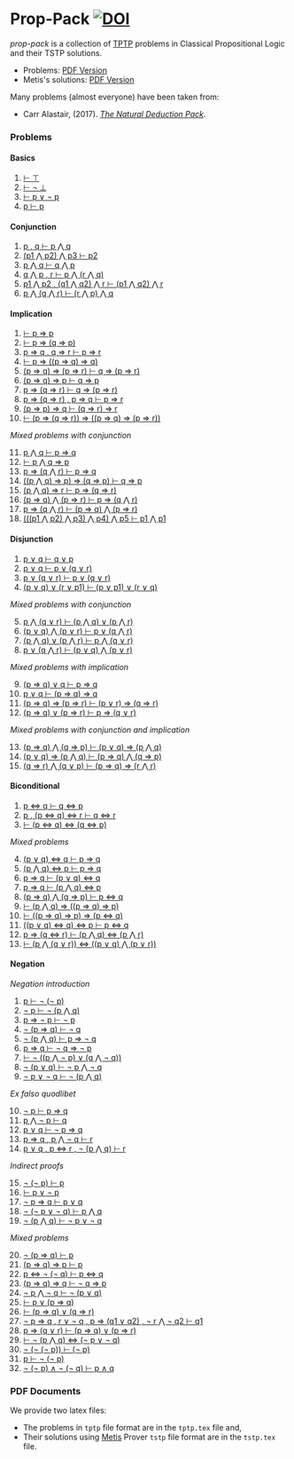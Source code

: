 # Prop-Pack [![DOI](https://zenodo.org/badge/85266317.svg)](https://zenodo.org/badge/latestdoi/85266317)

*prop-pack* is a collection of [TPTP](http://www.cs.miami.edu/~tptp/TPTP/SyntaxBNF.html)
problems in Classical Propositional Logic and their TSTP solutions.

* Problems:          [PDF Version][tptp]
* Metis's solutions: [PDF Version][tstp]

[tptp]: https://github.com/jonaprieto/prop-pack/releases/download/v0.2/tptp.pdf
[tstp]: https://github.com/jonaprieto/prop-pack/releases/download/v0.2/tstp.pdf

Many problems (almost everyone) have been taken from:

  - Carr Alastair, (2017). *[The Natural Deduction Pack][nd]*.
  <!-- - van Dalen, Dirk. \emph{Logic and Structure}. 4th ed. Springer, 2004. -->

[nd]: https://github.com/Alastair-Carr/Natural-Deduction-Pack


### Problems

#### Basics

  1. [ ⊢ ⊤ ][basic-1]
  2. [ ⊢ ¬ ⊥ ][basic-2]
  3. [ ⊢ p ∨ ¬ p ][basic-3]
  4. [ p ⊢ p ][basic-4]

[basic-1]: https://github.com/jonaprieto/ndpack/blob/master/problems/basic/basic-1.tptp
[basic-2]: https://github.com/jonaprieto/ndpack/blob/master/problems/basic/basic-2.tptp
[basic-3]: https://github.com/jonaprieto/ndpack/blob/master/problems/basic/basic-3.tptp
[basic-4]: https://github.com/jonaprieto/ndpack/blob/master/problems/basic/basic-4.tptp

#### Conjunction

  1. [ p , q ⊢ p ⋀ q ][conj-1]
  2. [ (p1 ⋀ p2) ⋀ p3 ⊢ p2 ][conj-2]
  3. [ p ⋀ q ⊢ q ⋀ p ][conj-3]
  4. [ q ⋀ p , r ⊢ p ⋀ (r ⋀ q) ][conj-4]
  5. [ p1 ⋀ p2 , (q1 ⋀ q2) ⋀ r ⊢ (p1 ⋀ q2) ⋀ r ][conj-5]
  6. [ p ⋀ (q ⋀ r) ⊢ (r ⋀ p) ⋀ q ][conj-6]

[conj-1]: https://github.com/jonaprieto/ndpack/blob/master/problems/conjunction/conj-1.tptp
[conj-2]: https://github.com/jonaprieto/ndpack/blob/master/problems/conjunction/conj-2.tptp
[conj-3]: https://github.com/jonaprieto/ndpack/blob/master/problems/conjunction/conj-3.tptp
[conj-4]: https://github.com/jonaprieto/ndpack/blob/master/problems/conjunction/conj-4.tptp
[conj-5]: https://github.com/jonaprieto/ndpack/blob/master/problems/conjunction/conj-5.tptp
[conj-6]: https://github.com/jonaprieto/ndpack/blob/master/problems/conjunction/conj-6.tptp


#### Implication

  1. [ ⊢ p ⇒ p ][impl-1]
  2. [ ⊢ p ⇒ (q ⇒ p) ][impl-2]
  3. [ p ⇒ q , q ⇒ r ⊢ p ⇒ r ][impl-3]
  4. [ ⊢ p ⇒ ((p ⇒ q) ⇒ q) ][impl-4]
  5. [ (p ⇒ q) ⇒ (p ⇒ r) ⊢ q ⇒ (p ⇒ r) ][impl-5]
  6. [ (p ⇒ q) ⇒ p ⊢ q ⇒ p ][impl-6]
  7. [ p ⇒ (q ⇒ r) ⊢ q ⇒ (p ⇒ r) ][impl-7]
  8. [ p ⇒ (q ⇒ r) , p ⇒ q ⊢ p ⇒ r ][impl-8]
  9. [ (p ⇒ p) ⇒ q ⊢ (q ⇒ r) ⇒ r ][impl-9]
  10. [ ⊢ (p ⇒ (q ⇒ r)) ⇒ ((p ⇒ q) ⇒ (p ⇒ r)) ][impl-10]

  *Mixed problems with conjunction*

  11. [ p ⋀ q ⊢ p ⇒ q ][impl-11]
  12. [ ⊢ p ⋀ q ⇒ p ][impl-12]
  13. [ p ⇒ (q ⋀ r) ⊢ p ⇒ q ][impl-13]
  14. [ ((p ⋀ q) ⇒ p) ⇒ (q ⇒ p) ⊢ q ⇒ p ][impl-14]
  15. [ (p ⋀ q) ⇒ r ⊢ p ⇒ (q ⇒ r) ][impl-15]
  16. [ (p ⇒ q) ⋀ (p ⇒ r) ⊢ p ⇒ (q ⋀ r) ][impl-16]
  17. [ p ⇒ (q ⋀ r) ⊢ (p ⇒ q) ⋀ (p ⇒ r) ][impl-17]
  18. [ (((p1 ⋀ p2) ⋀ p3) ⋀ p4) ⋀ p5 ⊢ p1 ⋀ p1 ][impl-18]

[impl-1]: https://github.com/jonaprieto/ndpack/blob/master/problems/implication/impl-1.tptp
[impl-2]: https://github.com/jonaprieto/ndpack/blob/master/problems/implication/impl-2.tptp
[impl-3]: https://github.com/jonaprieto/ndpack/blob/master/problems/implication/impl-3.tptp
[impl-4]: https://github.com/jonaprieto/ndpack/blob/master/problems/implication/impl-4.tptp
[impl-5]: https://github.com/jonaprieto/ndpack/blob/master/problems/implication/impl-5.tptp
[impl-6]: https://github.com/jonaprieto/ndpack/blob/master/problems/implication/impl-6.tptp
[impl-7]: https://github.com/jonaprieto/ndpack/blob/master/problems/implication/impl-7.tptp
[impl-8]: https://github.com/jonaprieto/ndpack/blob/master/problems/implication/impl-8.tptp
[impl-9]: https://github.com/jonaprieto/ndpack/blob/master/problems/implication/impl-9.tptp
[impl-10]: https://github.com/jonaprieto/ndpack/blob/master/problems/implication/impl-10.tptp
[impl-11]: https://github.com/jonaprieto/ndpack/blob/master/problems/implication/impl-11.tptp
[impl-12]: https://github.com/jonaprieto/ndpack/blob/master/problems/implication/impl-12.tptp
[impl-13]: https://github.com/jonaprieto/ndpack/blob/master/problems/implication/impl-13.tptp
[impl-14]: https://github.com/jonaprieto/ndpack/blob/master/problems/implication/impl-14.tptp
[impl-15]: https://github.com/jonaprieto/ndpack/blob/master/problems/implication/impl-15.tptp
[impl-16]: https://github.com/jonaprieto/ndpack/blob/master/problems/implication/impl-16.tptp
[impl-17]: https://github.com/jonaprieto/ndpack/blob/master/problems/implication/impl-17.tptp
[impl-18]: https://github.com/jonaprieto/ndpack/blob/master/problems/implication/impl-18.tptp

#### Disjunction

  1. [ p ∨ q ⊢ q ∨ p ][disj-1]
  2. [ p ∨ q ⊢ p ∨ (q ∨ r) ][disj-2]
  3. [ p ∨ (q ∨ r) ⊢ p ∨ (q ∨ r) ][disj-3]
  4. [ (p ∨ q) ∨ (r ∨ p1) ⊢ (p ∨ p1) ∨ (r ∨ q) ][disj-4]

  *Mixed problems with conjunction*

  5. [ p ⋀ (q ∨ r) ⊢ (p ⋀ q) ∨ (p ⋀ r) ][disj-5]
  6. [ (p ∨ q) ⋀ (p ∨ r) ⊢ p ∨ (q ⋀ r) ][disj-6]
  7. [ (p ⋀ q) ∨ (p ⋀ r) ⊢ p ⋀ (q ∨ r) ][disj-7]
  8. [ p ∨ (q ⋀ r) ⊢ (p ∨ q) ⋀ (p ∨ r) ][disj-8]

  *Mixed problems with implication*

  9. [ (p ⇒ q) ∨ q ⊢ p ⇒ q ][disj-9]
  10. [ p ∨ q ⊢ (p ⇒ q) ⇒ q ][disj-10]
  11. [ (p ⇒ q) ⇒ (p ⇒ r) ⊢ (p ∨ r) ⇒ (q ⇒ r) ][disj-11]
  12. [ (p ⇒ q) ∨ (p ⇒ r) ⊢ p ⇒ (q ∨ r) ][disj-12]

  *Mixed problems with conjunction and implication*

  13. [ (p ⇒ q) ⋀ (q ⇒ p) ⊢ (p ∨ q) ⇒ (p ⋀ q)][disj-13]
  14. [ (p ∨ q) ⇒ (p ⋀ q) ⊢ (p ⇒ q) ⋀ (q ⇒ p)][disj-14]
  15. [ (q ⇒ r) ⋀ (q ∨ p) ⊢ (p ⇒ q) ⇒ (r ⋀ r)][disj-15]

[disj-1]: https://github.com/jonaprieto/ndpack/blob/master/problems/disjunction/disj-1.tptp
[disj-2]: https://github.com/jonaprieto/ndpack/blob/master/problems/disjunction/disj-2.tptp
[disj-3]: https://github.com/jonaprieto/ndpack/blob/master/problems/disjunction/disj-3.tptp
[disj-4]: https://github.com/jonaprieto/ndpack/blob/master/problems/disjunction/disj-4.tptp
[disj-5]: https://github.com/jonaprieto/ndpack/blob/master/problems/disjunction/disj-5.tptp
[disj-6]: https://github.com/jonaprieto/ndpack/blob/master/problems/disjunction/disj-6.tptp
[disj-7]: https://github.com/jonaprieto/ndpack/blob/master/problems/disjunction/disj-7.tptp
[disj-8]: https://github.com/jonaprieto/ndpack/blob/master/problems/disjunction/disj-8.tptp
[disj-9]: https://github.com/jonaprieto/ndpack/blob/master/problems/disjunction/disj-9.tptp
[disj-10]: https://github.com/jonaprieto/ndpack/blob/master/problems/disjunction/disj-10.tptp
[disj-11]: https://github.com/jonaprieto/ndpack/blob/master/problems/disjunction/disj-11.tptp
[disj-12]: https://github.com/jonaprieto/ndpack/blob/master/problems/disjunction/disj-12.tptp
[disj-13]: https://github.com/jonaprieto/ndpack/blob/master/problems/disjunction/disj-13.tptp
[disj-14]: https://github.com/jonaprieto/ndpack/blob/master/problems/disjunction/disj-14.tptp
[disj-15]: https://github.com/jonaprieto/ndpack/blob/master/problems/disjunction/disj-15.tptp


#### Biconditional

  1. [ p ⇔ q ⊢ q  ⇔ p ][bicond-1]
  2. [ p , (p  ⇔ q) ⇔ r ⊢ q ⇔ r ][bicond-2]
  3. [ ⊢ (p  ⇔ q) ⇔ (q ⇔ p) ][bicond-3]

  *Mixed problems*

  4. [ (p ∨ q)  ⇔ q ⊢ p ⇒ q ][bicond-4]
  5. [ (p ⋀ q)  ⇔ p ⊢ p ⇒ q ][bicond-5]
  6. [ p ⇒ q ⊢ (p ∨ q)  ⇔ q ][bicond-6]
  7. [ p ⇒ q ⊢ (p ⋀ q)  ⇔ p ][bicond-7]
  8. [ (p ⇒ q) ⋀ (q ⇒ p) ⊢ p  ⇔ q ][bicond-8]
  9. [ ⊢ (p ⋀ q) ⇒ ((p ⇒ q) ⇒ p) ][bicond-9]
  10. [ ⊢ ((p ⇒ q) ⇒ p) ⇒ (p  ⇔ q) ][bicond-10]
  11. [ ((p ∨ q) ⇔ q) ⇔ p ⊢ p  ⇔ q ][bicond-11]
  12. [ p ⇒ (q ⇔ r) ⊢ (p ⋀ q) ⇔ (p ⋀ r) ][bicond-12]
  13. [ ⊢ (p ⋀ (q ∨ r)) ⇔ ((p ∨ q) ⋀ (p ∨ r)) ][bicond-13]

[bicond-1]: https://github.com/jonaprieto/ndpack/blob/master/problems/biconditional/bicond-1.tptp
[bicond-2]: https://github.com/jonaprieto/ndpack/blob/master/problems/biconditional/bicond-2.tptp
[bicond-3]: https://github.com/jonaprieto/ndpack/blob/master/problems/biconditional/bicond-3.tptp
[bicond-4]: https://github.com/jonaprieto/ndpack/blob/master/problems/biconditional/bicond-4.tptp
[bicond-5]: https://github.com/jonaprieto/ndpack/blob/master/problems/biconditional/bicond-5.tptp
[bicond-6]: https://github.com/jonaprieto/ndpack/blob/master/problems/biconditional/bicond-6.tptp
[bicond-7]: https://github.com/jonaprieto/ndpack/blob/master/problems/biconditional/bicond-7.tptp
[bicond-8]: https://github.com/jonaprieto/ndpack/blob/master/problems/biconditional/bicond-8.tptp
[bicond-9]: https://github.com/jonaprieto/ndpack/blob/master/problems/biconditional/bicond-9.tptp
[bicond-10]: https://github.com/jonaprieto/ndpack/blob/master/problems/biconditional/bicond-10.tptp
[bicond-11]: https://github.com/jonaprieto/ndpack/blob/master/problems/biconditional/bicond-11.tptp
[bicond-12]: https://github.com/jonaprieto/ndpack/blob/master/problems/biconditional/bicond-12.tptp
[bicond-13]: https://github.com/jonaprieto/ndpack/blob/master/problems/biconditional/bicond-13.tptp


#### Negation

  *Negation introduction*

  1. [ p ⊢ ¬ (¬ p) ][neg-1]
  2. [ ¬ p ⊢ ¬ (p ⋀ q) ][neg-2]
  3. [ p ⇒  ¬ p ⊢ ¬ p ][neg-3]
  4. [ ¬ (p ⇒ q) ⊢ ¬ q ][neg-4]
  5. [ ¬ (p ⋀ q) ⊢ p ⇒  ¬ q ][neg-5]
  6. [ p ⇒ q ⊢ ¬ q ⇒ ¬ p ][neg-6]
  7. [ ⊢ ¬ ((p ⋀ ¬ p) ∨ (q ⋀ ¬ q)) ][neg-7]
  8. [ ¬ (p ∨ q) ⊢ ¬ p ⋀ ¬ q ][neg-8]
  9. [ ¬ p ∨ ¬ q ⊢ ¬ (p ⋀ q) ][neg-9]

  *Ex falso quodlibet*

  10. [ ¬ p ⊢ p ⇒ q ][neg-10]
  11. [ p ⋀  ¬ p ⊢ q ][neg-11]
  12. [ p ∨ q ⊢ ¬ p ⇒ q ][neg-12]
  13. [ p ⇒ q , p ⋀  ¬ q ⊢ r ][neg-13]
  14. [ p ∨ q , p ⇔ r , ¬ (p ⋀ q) ⊢ r ][neg-14]

  *Indirect proofs*

  15. [ ¬ (¬ p) ⊢ p ][neg-15]
  16. [ ⊢ p ∨  ¬ p ][neg-16]
  17. [ ¬ p ⇒ q ⊢ p ∨ q ][neg-17]
  18. [ ¬ (¬ p ∨ ¬ q) ⊢ p ⋀ q ][neg-18]
  19. [ ¬ (p ⋀ q) ⊢ ¬ p ∨ ¬ q ][neg-19]

  *Mixed problems*

  20. [ ¬ (p ⇒ q) ⊢ p ][neg-20]
  21. [ (p ⇒ q) ⇒ p ⊢ p ][neg-21]
  22. [ p ⇔ ¬ (¬ q) ⊢ p ⇔ q ][neg-22]
  23. [ (p ⇒ q) ⇒ q ⊢ ¬ q ⇒ p ][neg-23]
  24. [ ¬ p ⋀ ¬ q ⊢ ¬ (p ∨ q) ][neg-24]
  25. [ ⊢ p ∨ (p ⇒ q) ][neg-25]
  26. [ ⊢ (p ⇒ q) ∨ (q ⇒ r) ][neg-26]
  27. [ ¬ p ⇒ q , r ∨ ¬ q , p ⇒ (q1 ∨ q2) , ¬ r ⋀ ¬ q2 ⊢ q1 ][neg-27]
  28. [ p ⇒ (q ∨ r) ⊢ (p ⇒ q) ∨ (p ⇒ r) ][neg-28]
  29. [ ⊢ ¬ (p ⋀ q) ⇔ (¬ p ∨ ¬ q) ][neg-29]
  30. [ ¬ (¬ (¬ p)) ⊢ (¬ p) ][neg-30]
  31. [ p ⊢ ¬ (¬ p) ][neg-31]
  32. [ ¬ (¬ p) ∧ ¬ (¬ q) ⊢ p ∧ q ][neg-32]


[neg-1]: https://github.com/jonaprieto/ndpack/blob/master/problems/negation/neg-1.tptp
[neg-2]: https://github.com/jonaprieto/ndpack/blob/master/problems/negation/neg-2.tptp
[neg-3]: https://github.com/jonaprieto/ndpack/blob/master/problems/negation/neg-3.tptp
[neg-4]: https://github.com/jonaprieto/ndpack/blob/master/problems/negation/neg-4.tptp
[neg-5]: https://github.com/jonaprieto/ndpack/blob/master/problems/negation/neg-5.tptp
[neg-6]: https://github.com/jonaprieto/ndpack/blob/master/problems/negation/neg-6.tptp
[neg-7]: https://github.com/jonaprieto/ndpack/blob/master/problems/negation/neg-7.tptp
[neg-8]: https://github.com/jonaprieto/ndpack/blob/master/problems/negation/neg-8.tptp
[neg-9]: https://github.com/jonaprieto/ndpack/blob/master/problems/negation/neg-9.tptp
[neg-10]: https://github.com/jonaprieto/ndpack/blob/master/problems/negation/neg-10.tptp
[neg-11]: https://github.com/jonaprieto/ndpack/blob/master/problems/negation/neg-11.tptp
[neg-12]: https://github.com/jonaprieto/ndpack/blob/master/problems/negation/neg-12.tptp
[neg-13]: https://github.com/jonaprieto/ndpack/blob/master/problems/negation/neg-13.tptp
[neg-14]: https://github.com/jonaprieto/ndpack/blob/master/problems/negation/neg-14.tptp
[neg-15]: https://github.com/jonaprieto/ndpack/blob/master/problems/negation/neg-15.tptp
[neg-16]: https://github.com/jonaprieto/ndpack/blob/master/problems/negation/neg-16.tptp
[neg-17]: https://github.com/jonaprieto/ndpack/blob/master/problems/negation/neg-17.tptp
[neg-18]: https://github.com/jonaprieto/ndpack/blob/master/problems/negation/neg-18.tptp
[neg-19]: https://github.com/jonaprieto/ndpack/blob/master/problems/negation/neg-19.tptp
[neg-20]: https://github.com/jonaprieto/ndpack/blob/master/problems/negation/neg-20.tptp
[neg-21]: https://github.com/jonaprieto/ndpack/blob/master/problems/negation/neg-21.tptp
[neg-22]: https://github.com/jonaprieto/ndpack/blob/master/problems/negation/neg-22.tptp
[neg-23]: https://github.com/jonaprieto/ndpack/blob/master/problems/negation/neg-23.tptp
[neg-24]: https://github.com/jonaprieto/ndpack/blob/master/problems/negation/neg-24.tptp
[neg-25]: https://github.com/jonaprieto/ndpack/blob/master/problems/negation/neg-25.tptp
[neg-26]: https://github.com/jonaprieto/ndpack/blob/master/problems/negation/neg-26.tptp
[neg-27]: https://github.com/jonaprieto/ndpack/blob/master/problems/negation/neg-27.tptp
[neg-28]: https://github.com/jonaprieto/ndpack/blob/master/problems/negation/neg-28.tptp
[neg-29]: https://github.com/jonaprieto/ndpack/blob/master/problems/negation/neg-29.tptp
[neg-30]: https://github.com/jonaprieto/ndpack/blob/master/problems/negation/neg-30.tptp
[neg-31]: https://github.com/jonaprieto/ndpack/blob/master/problems/negation/neg-31.tptp
[neg-32]: https://github.com/jonaprieto/ndpack/blob/master/problems/negation/neg-32.tptp


### PDF Documents

We provide two latex files:

  - The problems in `tptp` file format are in the `tptp.tex` file and,
  - Their solutions using [Metis][metis] Prover  `tstp` file format are in the `tstp.tex` file.

[metis]: http://github.com/gilith/metis
